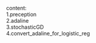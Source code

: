 content:<br>
1.preception<br>
2.adaline<br>
3.stochasticGD<br>
4.convert_adaline_for_logistic_reg<br>
